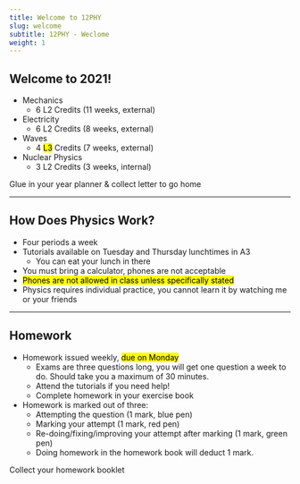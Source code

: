 ```yaml
---
title: Welcome to 12PHY
slug: welcome
subtitle: 12PHY - Weclome
weight: 1
---
```


## Welcome to 2021!

- Mechanics
    + 6 L2 Credits (11 weeks, external)
- Electricity
    + 6 L2 Credits (8 weeks, external)
- Waves
    + 4 <mark>L3</mark> Credits (7 weeks, external)
- Nuclear Physics
    + 3 L2 Credits (3 weeks, internal)

<p class="instruction">Glue in your year planner & collect letter to go home</p>

---

## How Does Physics Work?

- Four periods a week
- Tutorials available on Tuesday and Thursday lunchtimes in A3
    + You can eat your lunch in there
- You must bring a calculator, phones are not acceptable
- <mark>Phones are not allowed in class unless specifically stated</mark>
- Physics requires individual practice, you cannot learn it by watching me or your friends

---

## Homework

- Homework issued weekly, <mark>due on Monday</mark>
    + Exams are three questions long, you will get one question a week to do. Should take you a maximum of 30 minutes.
    + Attend the tutorials if you need help!
    + Complete homework in your exercise book
- Homework is marked out of three:
    + Attempting the question (1 mark, blue pen)
    + Marking your attempt (1 mark, red pen)
    + Re-doing/fixing/improving your attempt after marking (1 mark, green pen)
    + Doing homework in the homework book will deduct 1 mark.

<p class="instruction">Collect your homework booklet</p>
